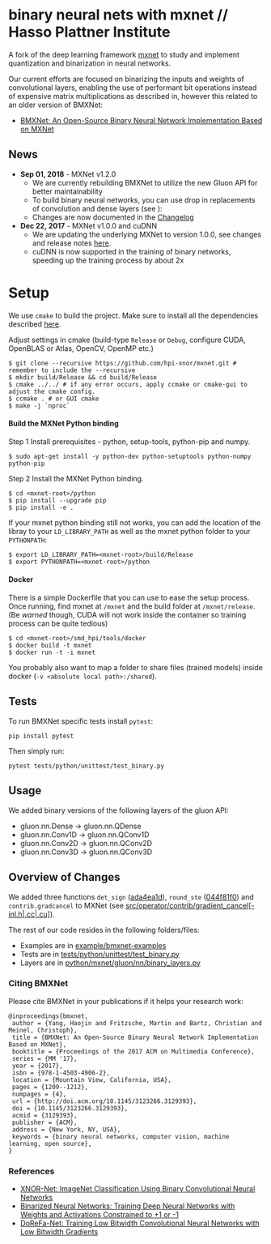# binary neural nets with mxnet // Hasso Plattner Institute

A fork of the deep learning framework [mxnet](http://mxnet.io) to study and implement quantization and binarization in neural networks.

Our current efforts are focused on binarizing the inputs and weights of convolutional layers, enabling the use of performant bit operations instead of expensive matrix multiplications as described in, however this related to an older version of BMXNet:

- [BMXNet: An Open-Source Binary Neural Network Implementation Based on MXNet](https://arxiv.org/abs/1705.09864)

## News

- **Sep 01, 2018** - MXNet v1.2.0
    - We are currently rebuilding BMXNet to utilize the new Gluon API for better maintainability
    - To build binary neural networks, you can use drop in replacements of convolution and dense layers (see [](#usage)):
    - Changes are now documented in the [Changelog](CHANGELOG.md)
- **Dec 22, 2017** - MXNet v1.0.0 and cuDNN
    - We are updating the underlying MXNet to version 1.0.0, see changes and release notes [here](https://github.com/apache/incubator-mxnet/releases/tag/1.0.0).
    - cuDNN is now supported in the training of binary networks, speeding up the training process by about 2x

# Setup

We use ``cmake`` to build the project. Make sure to install all the dependencies described [here](docs/install/build_from_source.md#prerequisites). 

Adjust settings in cmake (build-type ``Release`` or ``Debug``, configure CUDA, OpenBLAS or Atlas, OpenCV, OpenMP etc.)  

```shell
$ git clone --recursive https://github.com/hpi-xnor/mxnet.git # remember to include the --recursive
$ mkdir build/Release && cd build/Release
$ cmake ../../ # if any error occurs, apply ccmake or cmake-gui to adjust the cmake config.
$ ccmake . # or GUI cmake
$ make -j `nproc`
```

#### Build the MXNet Python binding

Step 1 Install prerequisites - python, setup-tools, python-pip and numpy.
```shell
$ sudo apt-get install -y python-dev python-setuptools python-numpy python-pip
```

Step 2 Install the MXNet Python binding.
```shell
$ cd <mxnet-root>/python
$ pip install --upgrade pip
$ pip install -e .
```

If your mxnet python binding still not works, you can add the location of the libray to your ``LD_LIBRARY_PATH`` as well as the mxnet python folder to your ``PYTHONPATH``:
```shell
$ export LD_LIBRARY_PATH=<mxnet-root>/build/Release
$ export PYTHONPATH=<mxnet-root>/python
```
#### Docker

There is a simple Dockerfile that you can use to ease the setup process. Once running, find mxnet at ``/mxnet`` and the build folder at ``/mxnet/release``. (Be *warned* though, CUDA will not work inside the container so training process can be quite tedious)

```shell
$ cd <mxnet-root>/smd_hpi/tools/docker
$ docker build -t mxnet
$ docker run -t -i mxnet
```

You probably also want to map a folder to share files (trained models) inside docker (``-v <absolute local path>:/shared``).

## Tests

To run BMXNet specific tests install `pytest`:
```shell
pip install pytest
```

Then simply run:
```shell
pytest tests/python/unittest/test_binary.py
```

## Usage

We added binary versions of the following layers of the gluon API:
- gluon.nn.Dense -> gluon.nn.QDense
- gluon.nn.Conv1D -> gluon.nn.QConv1D
- gluon.nn.Conv2D -> gluon.nn.QConv2D
- gluon.nn.Conv3D -> gluon.nn.QConv3D

## Overview of Changes

We added three functions `det_sign` ([ada4ea1d](https://gitlab.hpi.de/joseph.bethge/bmxnet/commit/ada4ea1d4418cfdd6cbc6d0159e1a716cb01cd85)), `round_ste` ([044f81f0](https://gitlab.hpi.de/joseph.bethge/bmxnet/commit/044f81f028887b9842070df28b28de394bd07516)) and `contrib.gradcancel` to MXNet (see [src/operator/contrib/gradient_cancel[-inl.h|.cc|.cu]](src/operator/contrib)).

The rest of our code resides in the following folders/files:
- Examples are in [example/bmxnet-examples](example/bmxnet-examples)
- Tests are in [tests/python/unittest/test_binary.py](tests/python/unittest/test_binary.py)
- Layers are in [python/mxnet/gluon/nn/binary_layers.py](python/mxnet/gluon/nn/binary_layers.py)

### Citing BMXNet

Please cite BMXNet in your publications if it helps your research work:

```shell
@inproceedings{bmxnet,
 author = {Yang, Haojin and Fritzsche, Martin and Bartz, Christian and Meinel, Christoph},
 title = {BMXNet: An Open-Source Binary Neural Network Implementation Based on MXNet},
 booktitle = {Proceedings of the 2017 ACM on Multimedia Conference},
 series = {MM '17},
 year = {2017},
 isbn = {978-1-4503-4906-2},
 location = {Mountain View, California, USA},
 pages = {1209--1212},
 numpages = {4},
 url = {http://doi.acm.org/10.1145/3123266.3129393},
 doi = {10.1145/3123266.3129393},
 acmid = {3129393},
 publisher = {ACM},
 address = {New York, NY, USA},
 keywords = {binary neural networks, computer vision, machine learning, open source},
} 

```

### References

- [XNOR-Net: ImageNet Classification Using Binary Convolutional Neural Networks](https://arxiv.org/abs/1603.05279)
- [Binarized Neural Networks: Training Deep Neural Networks with Weights and Activations Constrained to +1 or -1](https://arxiv.org/abs/1602.02830)
- [DoReFa-Net: Training Low Bitwidth Convolutional Neural Networks with Low Bitwidth Gradients](https://arxiv.org/abs/1606.06160)
